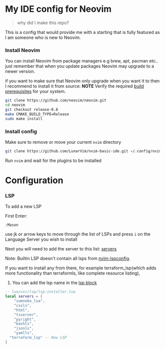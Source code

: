 # My IDE config for Neovim

>why did I make this repo?

This is a config that would provide me with a starting that is fully featured as I am someone who is new to Neovim.

### Install Neovim

You can install Neovim from package managers e.g brew, apt, pacman etc.. just remember that when you update packages Neovim may upgrade to a newer version.

if you want to make sure that Neovim only upgrade when you want it to then I recommend to install it from source:
  **NOTE** Verify the required [build prerequisites](https://github.com/neovim/neovim/wiki/Building-Neovim#build-prerequisites) for your system.
  ```sh
git clone https://github.com/neovim/neovim.git
cd neovim
git checkout release-0.8
make CMAKE_BUILD_TYPE=Release
sudo make install
```
### Install config
Make sure to remove or move your current `nvim` directory

```sh
git clone https://github.com/LunarVim/nvim-basic-ide.git ~/.config/nvim
```

Run `nvim` and wait for the plugins to be installed

# Configuration

### LSP

To add a new LSP

First Enter:

```
:Mason
```

use jk or arrow keys to move through the list of LSPs and press `i` on the Language Server you wish to install

Next you will need to add the server to this list: [servers](https://github.com/kirre02/nvim_config/blob/main/lua/user/lsp/mason.lua)

Note: Builtin LSP doesn't contain all lsps from [nvim-lspconfig](https://github.com/neovim/nvim-lspconfig/blob/master/doc/server_configurations.md#terraform_lsp).

If you want to install any from there, for example terraform_lsp(which adds more functionality than terraformls, like complete resource listing),

1. You can add the lsp name in the [lsp block](https://github.com/kirre02/nvim_config/blob/main/lua/user/lsp/mason.lua)

```lua
-- lua/usr/lsp/lsp-installer.lua
local servers = {
	"sumneko_lua",
	"cssls",
	"html",
	"tsserver",
	"pyright",
	"bashls",
	"jsonls",
	"yamlls",
  "terraform_lsp" -- New LSP
}
```
